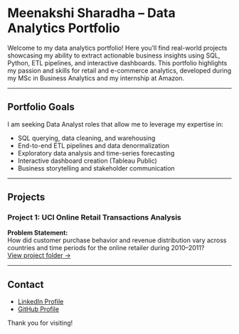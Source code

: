 # Meenakshi Sharadha – Data Analytics Portfolio

Welcome to my data analytics portfolio! Here you’ll find real-world projects showcasing my ability to extract actionable business insights using SQL, Python, ETL pipelines, and interactive dashboards. This portfolio highlights my passion and skills for retail and e-commerce analytics, developed during my MSc in Business Analytics and my internship at Amazon.

---

## Portfolio Goals

I am seeking Data Analyst roles that allow me to leverage my expertise in:

- SQL querying, data cleaning, and warehousing  
- End-to-end ETL pipelines and data denormalization  
- Exploratory data analysis and time-series forecasting  
- Interactive dashboard creation (Tableau Public)  
- Business storytelling and stakeholder communication

---

## Projects

### Project 1: UCI Online Retail Transactions Analysis  
**Problem Statement:**  
How did customer purchase behavior and revenue distribution vary across countries and time periods for the online retailer during 2010–2011?  
[View project folder →](./Project-1-UCI-Retail)

---

## Contact

- [LinkedIn Profile](https://www.linkedin.com/in/meenakshisharadha)  
- [GitHub Profile](https://github.com/meenakshisharadha)  

Thank you for visiting!
